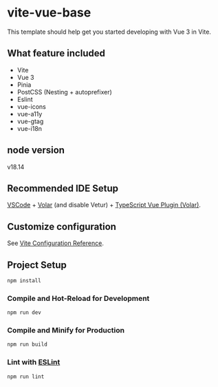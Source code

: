 # vite-vue-base

This template should help get you started developing with Vue 3 in Vite.

## What feature included
- Vite
- Vue 3
- Pinia
- PostCSS (Nesting + autoprefixer)
- Eslint
- vue-icons
- vue-a11y
- vue-gtag
- vue-i18n

## node version
v18.14

## Recommended IDE Setup

[VSCode](https://code.visualstudio.com/) + [Volar](https://marketplace.visualstudio.com/items?itemName=Vue.volar) (and disable Vetur) + [TypeScript Vue Plugin (Volar)](https://marketplace.visualstudio.com/items?itemName=Vue.vscode-typescript-vue-plugin).

## Customize configuration

See [Vite Configuration Reference](https://vitejs.dev/config/).

## Project Setup

```sh
npm install
```

### Compile and Hot-Reload for Development

```sh
npm run dev
```

### Compile and Minify for Production

```sh
npm run build
```

### Lint with [ESLint](https://eslint.org/)

```sh
npm run lint
```
